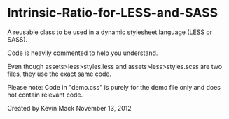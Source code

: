 Intrinsic-Ratio-for-LESS-and-SASS
=================================

A reusable class to be used in a dynamic stylesheet language (LESS or SASS). 

Code is heavily commented to help you understand.

Even though assets>less>styles.less and assets>less>styles.scss are two files, they use the exact same code. 


Please note: Code in "demo.css" is purely for the demo file only and does not contain relevant code.


Created by Kevin Mack
November 13, 2012